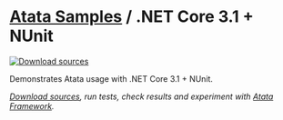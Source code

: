 # [Atata Samples](https://github.com/atata-framework/atata-samples) / .NET Core 3.1 + NUnit

[![Download sources](https://img.shields.io/badge/Download-sources-brightgreen.svg)](https://github.com/atata-framework/atata-samples/raw/master/_archives/NetCore3.NUnit.zip)

Demonstrates Atata usage with .NET Core 3.1 + NUnit.

*[Download sources](https://github.com/atata-framework/atata-samples/raw/master/_archives/NetCore3.NUnit.zip), run tests, check results and experiment with [Atata Framework](https://atata.io).*